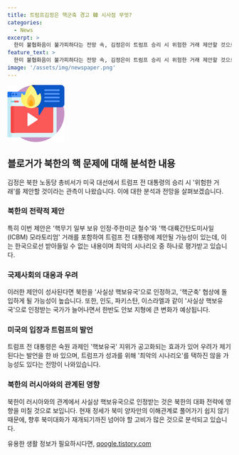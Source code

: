 ```yaml
---
title: 트럼프김정은 핵군축 경고 韓 시사점 무엇?
categories:
  - News
excerpt: >
  한미 불협화음이 불가피하다는 전망 속, 김정은이 트럼프 승리 시 위험한 거래 제안할 것으로 관측됨. 트럼프 전 보좌관은 김 총비서가 핵무기 일부 보유 인정과 주한미군 철수, ICBM 모라토리엄 거래를 제안할 것으로 내다봄. 이에 대한 우려와 북한의 러시아와의 관계 조약이 한반도 안보에 미치는 영향에 대한 분석 등이 제기됨. 트럼프와의 개인적 친분이 재집권 성공 시 큰 변화로 이어질 가능성도 언급됨.
feature_text: >
  한미 불협화음이 불가피하다는 전망 속, 김정은이 트럼프 승리 시 위험한 거래 제안할 것으로 관측됨. 트럼프 전 보좌관은 김 총비서가 핵무기 일부 보유 인정과 주한미군 철수, ICBM 모라토리엄 거래를 제안할 것으로 내다봄. 이에 대한 우려와 북한의 러시아와의 관계 조약이 한반도 안보에 미치는 영향에 대한 분석 등이 제기됨. 트럼프와의 개인적 친분이 재집권 성공 시 큰 변화로 이어질 가능성도 언급됨.
image: '/assets/img/newspaper.png'
---
```


<p><img src="/assets/img/news.png" alt="rentncar 속보" /></p>

<h2 data-ke-size="size26">블로거가 북한의 핵 문제에 대해 분석한 내용</h2>

<p data-ke-size="size16">김정은 북한 노동당 총비서가 미국 대선에서 트럼프 전 대통령의 승리 시 '위험한 거래'를 제안할 것이라는 관측이 나왔습니다. 이에 대한 분석과 전망을 살펴보겠습니다.</p>

<h3>북한의 전략적 제안</h3>

<p data-ke-size="size16">특히 이번 제안은 '핵무기 일부 보유 인정·주한미군 철수'와 '핵·대륙간탄도미사일(ICBM) 모라토리엄' 거래를 포함하여 트럼프 전 대통령에 제안될 가능성이 있는데, 이는 한국으로선 받아들일 수 없는 내용이며 최악의 시나리오 중 하나로 평가받고 있습니다.</p>

<h3>국제사회의 대응과 우려</h3>

<p data-ke-size="size16">이러한 제안이 성사된다면 북한을 '사실상 핵보유국'으로 인정하고, '핵군축' 협상에 돌입하게 될 가능성이 높습니다. 또한, 인도, 파키스탄, 이스라엘과 같이 '사실상 핵보유국'으로 인정받는 국가가 늘어나면서 한반도 안보 지형에 큰 변화가 예상됩니다.</p>

<h3>미국의 입장과 트럼프의 발언</h3>

<p data-ke-size="size16">트럼프 전 대통령은 숙원 과제인 '핵보유국' 지위가 공고화되는 효과가 있어 우려가 제기된다는 발언을 한 바 있으며, 트럼프가 성과를 위해 '최악의 시나리오'를 택하진 않을 가능성도 있다는 전망이 나와있습니다.</p>

<h3>북한의 러시아와의 관계된 영향</h3>

<p data-ke-size="size16">북한이 러시아와의 관계에서 사실상 핵보유국으로 인정받는 것은 북한의 대화 전략에 영향을 미칠 것으로 보입니다. 현재 정세가 북미 양자만의 이해관계로 풀어가기 쉽지 않기 때문에, 향후 북미대화가 재개되기까진 넘어야 할 고비가 많은 것으로 분석되고 있습니다.</p>
유용한 생활 정보가 필요하시다면, <a href="https://qoogle.tistory.com" rel="dofollow">qoogle.tistory.com</a>


